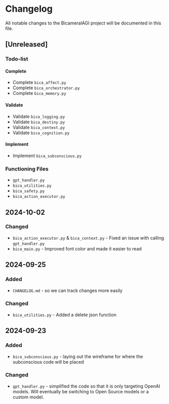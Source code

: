 # Changelog

All notable changes to the BicameralAGI project will be documented in this file.

## [Unreleased]

### Todo-list

#### Complete
- Complete `bica_affect.py`
- Complete `bica_orchestrator.py`
- Complete `bica_memory.py`

#### Validate
- Validate `bica_logging.py`
- Validate `bica_destiny.py`
- Validate `bica_context.py`
- Validate `bica_cognition.py`

#### Implement
- Implement `bica_subconscious.py`

### Functioning Files
- `gpt_handler.py`
- `bica_utilities.py`
- `bica_safety.py`
- `bica_action_executor.py`

## 2024-10-02

### Changed
- `bica_action_executor.py` & `bica_context.py` - Fixed an issue with calling `gpt_handler.py`
- `bica_main.py` - Improved font color and made it easier to read

## 2024-09-25

### Added
- `CHANGELOG.md` - so we can track changes more easily

### Changed
- `bica_utilities.py` - Added a delete json function

## 2024-09-23

### Added
- `bica_subconscious.py` - laying out the wireframe for where the subconscious code will be placed

### Changed
- `gpt_handler.py` - simplified the code so that it is only targeting OpenAI models. Will eventually be switching to Open Source models or a custom model.

